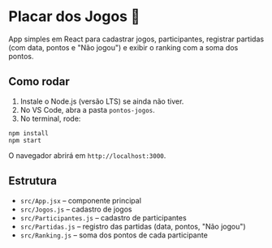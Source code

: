 # Placar dos Jogos 🎲

App simples em React para cadastrar jogos, participantes, registrar partidas (com data, pontos e "Não jogou") e exibir o ranking com a soma dos pontos.

## Como rodar
1) Instale o Node.js (versão LTS) se ainda não tiver.
2) No VS Code, abra a pasta `pontos-jogos`.
3) No terminal, rode:
```
npm install
npm start
```
O navegador abrirá em `http://localhost:3000`.

## Estrutura
- `src/App.jsx` – componente principal
- `src/Jogos.js` – cadastro de jogos
- `src/Participantes.js` – cadastro de participantes
- `src/Partidas.js` – registro das partidas (data, pontos, "Não jogou")
- `src/Ranking.js` – soma dos pontos de cada participante
